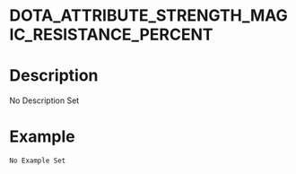 # DOTA_ATTRIBUTE_STRENGTH_MAGIC_RESISTANCE_PERCENT
# Description
No Description Set
# Example
```No Example Set```